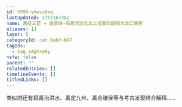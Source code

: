 ```yaml
---
id: 0999-ymwvi6xq
lastUpdated: 1757167352
name: 禹征三苗 = 屈家岭-石家河文化北上征服仰韶和大汶口晚期
aliases: []
layer: 5
categoryId: cat_8abY-bU7
tagIds:
  - tag_eAgXxyKy
nsfw: false
parent: ""
relatedEntries: []
timelineEvents: []
titledLinks: []
---
```


类似的还有将禹治洪水、禹定九州、禹会诸侯等与考古发现结合解释……